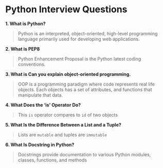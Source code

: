 # Python Interview Questions

**1. What is Python?**

> Python is an interpreted, object-oriented, high-level programming language primarily used for developing web applications.

**2. What is PEP8**

> Python Enhancement Proposal is the Python latest coding conventions.

**3. What is Can you explain object-oriented programming.**

> OOP is a programming paradigm where code represents real life objects. Each objects has a set of attributes, and functions that manipulate that data.  

**4. What Does the ‘is’ Operator Do?**

> This `is` operator compares to `id` of two objects

**5. What Is the Difference Between a List and a Tuple?**

> Lists are `mutable` and tuples are `immutable` 


**6. What Is Docstring in Python?**

> Docstrings provide documentation to various Python modules, classes, functions, and methods 

